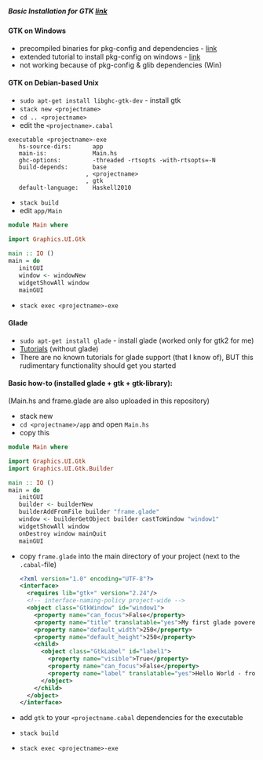 ##### Basic Installation for GTK [link](https://wiki.haskell.org/Gtk2Hs/Installation)

#### GTK on Windows

 * precompiled binaries for pkg-config and dependencies - [link](http://ftp.gnome.org/pub/gnome/binaries/win32/dependencies/)
 * extended tutorial to install pkg-config on windows - [link](http://stackoverflow.com/questions/1710922/how-to-install-pkg-config-in-windows)
 * not working because of pkg-config & glib dependencies (Win)

#### GTK on Debian-based Unix

 * `sudo apt-get install libghc-gtk-dev` - install gtk
 * `stack new <projectname>`
 * `cd .. <projectname>`
 * edit the `<projectname>.cabal`
 ```
 executable <projectname>-exe
    hs-source-dirs:      app
    main-is:             Main.hs
    ghc-options:         -threaded -rtsopts -with-rtsopts=-N
    build-depends:       base
                       , <projectname>
                       , gtk
    default-language:    Haskell2010
 ```
  * `stack build`
  * edit `app/Main`
  ```Haskell
  module Main where

  import Graphics.UI.Gtk
   
  main :: IO ()
  main = do
     initGUI
     window <- windowNew
     widgetShowAll window
     mainGUI
  ```
  * `stack exec <projectname>-exe`

#### Glade

 * `sudo apt-get install glade` - install glade (worked only for gtk2 for me)
 * [Tutorials](https://github.com/gtk2hs/gtk2hs/tree/master/docs/tutorial/Tutorial_Port/Example_Code) (without glade)
 * There are no known tutorials for glade support (that I know of), BUT this rudimentary functionality should get you started

#### Basic how-to (installed glade + gtk + gtk-library):

(Main.hs and frame.glade are also uploaded in this repository)

 * stack new
 * `cd <projectname>/app` and open `Main.hs`
 * copy this
  ```Haskell
  module Main where
  
  import Graphics.UI.Gtk
  import Graphics.UI.Gtk.Builder
  
  main :: IO ()
  main = do
     initGUI
     builder <- builderNew
     builderAddFromFile builder "frame.glade"
     window <- builderGetObject builder castToWindow "window1"   
     widgetShowAll window
     onDestroy window mainQuit
     mainGUI
  ```
 * copy `frame.glade` into the main directory of your project (next to the `.cabal`-file)

   ```XML
   <?xml version="1.0" encoding="UTF-8"?>
   <interface>
     <requires lib="gtk+" version="2.24"/>
     <!-- interface-naming-policy project-wide -->
     <object class="GtkWindow" id="window1">
       <property name="can_focus">False</property>
       <property name="title" translatable="yes">My first glade powered program</property>
       <property name="default_width">250</property>
       <property name="default_height">250</property>
       <child>
         <object class="GtkLabel" id="label1">
           <property name="visible">True</property>
           <property name="can_focus">False</property>
           <property name="label" translatable="yes">Hello World - from Glade!</property>
         </object>
       </child>
     </object>
   </interface>
   ```

 * add `gtk` to your `<projectname.cabal` dependencies for the executable
 * `stack build`
 * `stack exec <projectname>-exe`

 

